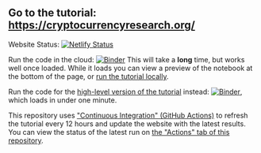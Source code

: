 ## Go to the tutorial: https://cryptocurrencyresearch.org/

Website Status:
[![Netlify Status](https://api.netlify.com/api/v1/badges/18b1bfd9-105a-4a49-a15a-6f1b07135c8c/deploy-status)](https://app.netlify.com/sites/researchpaper/deploys)

Run the code in the cloud: [![Binder](https://mybinder.org/badge_logo.svg)](https://mybinder.org/v2/gh/ries9112/cryptocurrencyresearch-org/063040395d07582907efdb49512a42f473da232a?filepath=Tutorial-Full.ipynb) This will take a **long** time, but works well once loaded. While it loads you can view a preview of the notebook at the bottom of the page, or [run the tutorial locally](https://cryptocurrencyresearch.org/setup.html#option-2---run-locally).

Run the code for the [high-level version of the tutorial](https://cryptocurrencyresearch.org/high-level) instead: [![Binder](https://mybinder.org/badge_logo.svg)](https://mybinder.org/v2/gh/ries9112/high-level-reprex-jupyter/c48ab7fdf606eee68b30b27c2ed5be01ec5fc19f?filepath=high-level_jupyter.ipynb), which loads in under one minute.

This repository uses ["Continuous Integration" (GitHub Actions)](https://github.blog/2019-08-08-github-actions-now-supports-ci-cd/) to refresh the tutorial every 12 hours and update the website with the latest results. You can view the status of the latest run on [the "Actions" tab of this repository](https://github.com/ries9112/cryptocurrencyresearch-org/actions).
